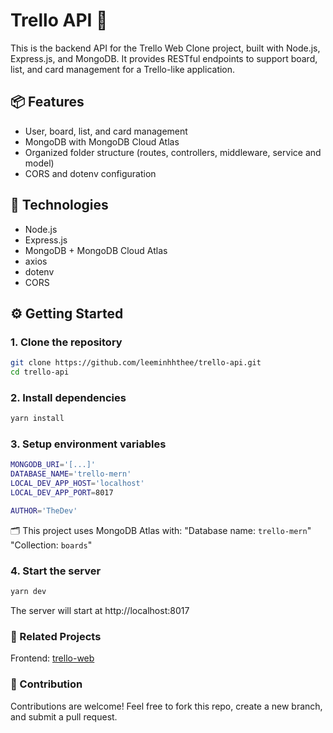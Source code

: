 # Trello API 🧩

This is the backend API for the Trello Web Clone project, built with Node.js, Express.js, and MongoDB. It provides RESTful endpoints to support board, list, and card management for a Trello-like application.

## 📦 Features

- User, board, list, and card management
- MongoDB with MongoDB Cloud Atlas
- Organized folder structure (routes, controllers, middleware, service and model)
- CORS and dotenv configuration

## 🚀 Technologies

- Node.js
- Express.js
- MongoDB + MongoDB Cloud Atlas
- axios
- dotenv
- CORS

## ⚙️ Getting Started

### 1. Clone the repository

```bash
git clone https://github.com/leeminhhthee/trello-api.git
cd trello-api
```

### 2. Install dependencies

```bash
yarn install
```

### 3. Setup environment variables

```bash
MONGODB_URI='[...]'
DATABASE_NAME='trello-mern'
LOCAL_DEV_APP_HOST='localhost'
LOCAL_DEV_APP_PORT=8017

AUTHOR='TheDev'
```
🗂️ This project uses MongoDB Atlas with:
"Database name: `trello-mern`"
"Collection: `boards`"

### 4. Start the server

```bash
yarn dev
```
The server will start at http://localhost:8017

### 📌 Related Projects

Frontend: [trello-web](https://github.com/leeminhhthee/trello-web)

### 🤝 Contribution
Contributions are welcome! Feel free to fork this repo, create a new branch, and submit a pull request.